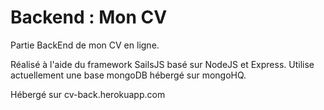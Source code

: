 # Backend : Mon CV

Partie BackEnd de mon CV en ligne.

Réalisé à l'aide du framework SailsJS basé sur NodeJS et Express.
Utilise actuellement une base mongoDB hébergé sur mongoHQ.

Hébergé sur cv-back.herokuapp.com


